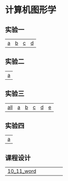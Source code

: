 # 计算机图形学

## 实验一

| |  |  |  |
| ----- | ----- | ----- | ----- |
|[a](./test1/a_r.html)|[b](./test1/b_r_t.html)|[c](./test1/c_r_t.html)|[d](./test1/d_r_t.html)|



## 实验二

||
|-|
|[a](./test2/test2.html)|


## 实验三

| | | | | | |
|-|-|-|-|-|-|
|[all](./test3/all.html)|[a](./test3/a.html)|[b](./test3/b.html)|[c](./test3/c.html)|[d](./test3/d.html)|[e](./test3/e.html)|

## 实验四

|  |
|-|
|[a](./test4/fengche.html)|




## 课程设计

| | | | | | |
|-|-|-|-|-|-|
|[10_11_word](./curriculum_design/10_11_word.pdf)||||||


